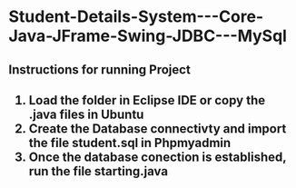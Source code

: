 # Student-Details-System---Core-Java-JFrame-Swing-JDBC---MySql
<h2>Instructions for running Project<h2/>
<ol>
  <li>Load the folder in Eclipse IDE or copy the .java files in Ubuntu</li>
  <li>Create the Database connectivty and import the file student.sql in Phpmyadmin</li>
  <li>Once the database conection is established, run the file starting.java</li>
</ol>
